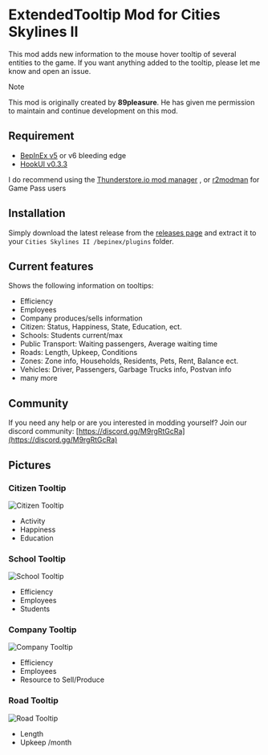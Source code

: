 # ExtendedTooltip Mod for Cities Skylines II

This mod adds new information to the mouse hover tooltip of several entities to the game.
If you want anything added to the tooltip, please let me know and open an issue.


> [!NOTE]  
> This mod is originally created by **89pleasure**. He has given me permission to maintain and continue development on this mod.

## Requirement
- [BepInEx v5](https://thunderstore.io/c/cities-skylines-ii/p/BepInEx/BepInExPack/) or v6 bleeding edge
- [HookUI v0.3.3](https://thunderstore.io/c/cities-skylines-ii/p/CaptainOfCoit/HookUI/)

I do recommend using the [Thunderstore.io mod manager](https://www.overwolf.com/app/Thunderstore-Thunderstore_Mod_Manager) , or [r2modman](https://thunderstore.io/package/ebkr/r2modman/) for Game Pass users

## Installation
Simply download the latest release from the [releases page](https://github.com/89pleasure/cities2-extended-tooltip/releases)
and extract it to your `Cities Skylines II /bepinex/plugins` folder.

## Current features
Shows the following information on tooltips:
- Efficiency
- Employees
- Company produces/sells information
- Citizen: Status, Happiness, State, Education, ect.
- Schools: Students current/max
- Public Transport: Waiting passengers, Average waiting time
- Roads: Length, Upkeep, Conditions
- Zones: Zone info, Households, Residents, Pets, Rent, Balance ect.
- Vehicles: Driver, Passengers, Garbage Trucks info, Postvan info
- many more

## Community
If you need any help or are you interested in modding yourself?
Join our discord community: [https://discord.gg/M9rgRtGcRa](https://discord.gg/M9rgRtGcRa)

## Pictures

### Citizen Tooltip
![Citizen Tooltip](https://i.ibb.co/8mCPZNc/Screenshot-2023-11-12-011304.png)
- Activity
- Happiness
- Education

### School Tooltip
![School Tooltip](https://i.ibb.co/zPZG1hf/Screenshot-2023-11-12-011318.png)
- Efficiency
- Employees
- Students

### Company Tooltip
![Company Tooltip](https://i.ibb.co/yQPmbrn/Screenshot-2023-11-12-011337.png)
- Efficiency
- Employees
- Resource to Sell/Produce

### Road Tooltip
![Road Tooltip](https://i.ibb.co/fvPCKtB/Screenshot-2023-11-12-011357.png)
- Length
- Upkeep /month
